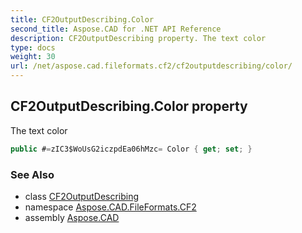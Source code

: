 ```yaml
---
title: CF2OutputDescribing.Color
second_title: Aspose.CAD for .NET API Reference
description: CF2OutputDescribing property. The text color
type: docs
weight: 30
url: /net/aspose.cad.fileformats.cf2/cf2outputdescribing/color/
---
```

## CF2OutputDescribing.Color property

The text color

```csharp
public #=zIC3$WoUsG2iczpdEa06hMzc= Color { get; set; }
```

### See Also

* class [CF2OutputDescribing](../)
* namespace [Aspose.CAD.FileFormats.CF2](../../cf2outputdescribing/)
* assembly [Aspose.CAD](../../../)


